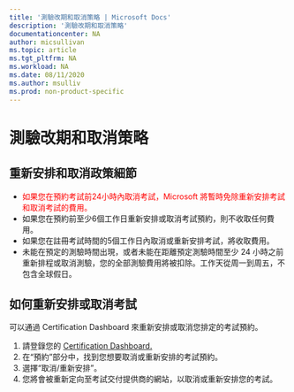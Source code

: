 ```yaml
---
title: '測驗改期和取消策略 | Microsoft Docs'
description: '測驗改期和取消策略' 
documentationcenter: NA 
author: micsullivan
ms.topic: article
ms.tgt_pltfrm: NA
ms.workload: NA
ms.date: 08/11/2020
ms.author: msulliv
ms.prod: non-product-specific
---
```

# 測驗改期和取消策略

## 重新安排和取消政策細節

- <div><font color='red'>如果您在預約考試前24小時內取消考試，Microsoft 將暫時免除重新安排考試和取消考試的費用。</font></div>
- 如果您在預約前至少6個工作日重新安排或取消考試預約，則不收取任何費用。
- 如果您在註冊考試時間的5個工作日內取消或重新安排考試，將收取費用。
- 未能在預定的測驗時間出現，或者未能在距離預定測驗時間至少 24 小時之前重新排程或取消測驗，您的全部測驗費用將被扣除。工作天從周一到周五，不包含全球假日。

## 如何重新安排或取消考試

可以通過 Certification Dashboard 來重新安排或取消您排定的考試預約。

1. 請登錄您的 [Certification Dashboard.](https://aka.ms/CertDashboard)
2. 在“預約”部分中，找到您想要取消或重新安排的考試預約。
3. 選擇“取消/重新安排”。
4. 您將會被重新定向至考試交付提供商的網站，以取消或重新安排您的考試。
